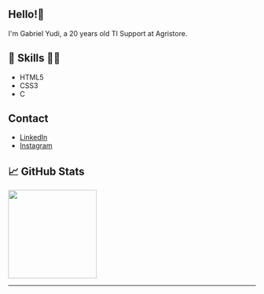 <h2>Hello!👋</h2>
<p>I'm Gabriel Yudi, a 20 years old TI Support at Agristore.</p>
<h2>💼 Skills 👨‍💻</h2>
<ul>
  <li> HTML5</li>
  <li>CSS3</li>
  <li>C</li>
</ul>
<h2>Contact</h2>
<ul>
  <li>
    <a href="https://www.linkedin.com/in/gabrielyudi">LinkedIn</a>
  </li>
  <li>
    <a href="https://www.instagram.com/yudistation">Instagram</a>
  </li>
</ul>
<h2>📈 GitHub Stats</h2>
<!---
<a href="https://github.com/yudistation">
  <img align="center" height="160px" src="https://github-readme-stats.vercel.app/api?username=yudistation&theme=material-palenight&show_icons=true" data-canonical-src="https://github-readme-stats.vercel.app/api?username=yudistation&theme=material-palenight&show_icons=true" style="padding-right: 20px;">
</a>
<a href="https://github.com/yudistation">
  <img align="center" height="160px" src="https://github-readme-stats.vercel.app/api/top-langs/?username=yudistation&layout=compact&theme=material-palenight" data-canonical-src="https://github-readme-stats.vercel.app/api/top-langs/?username=yudistation&layout=compact&theme=material-palenight">
</a>
--->
<a href="https://github.com/yudistation">
  <img id="streak_status" align="center" height="180px" src="https://github-readme-streak-stats.herokuapp.com/?user=yudistation&theme=material-palenight" data-canonical-src="https://git.io/streak-stats">
</a>
<hr>

<!---
yudistation/yudistation is a ✨ special ✨ repository because its `README.md` (this file) appears on your GitHub profile.
You can click the Preview link to take a look at your changes.
--->
